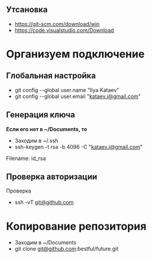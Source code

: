 ## Утсановка
- https://git-scm.com/download/win
- https://code.visualstudio.com/Download

# Организуем подключение

## Глобальная настройка
- git config --global user.name "Ilya Kataev"
- git config --global user.email "kataev.i@gmail.com"

## Генерация ключа

**Если его нет в ~/Documents, то**
- Заходим в ~/.ssh
- ssh-keygen -t rsa -b 4096 -C "kataev.i@gmail.com"

Filename: id_rsa

## Проверка авторизации
Проверка
- ssh -vT git@github.com

# Копирование репозитория
- Заходим в ~/Documents 
- git clone git@github.com:bestful/future.git